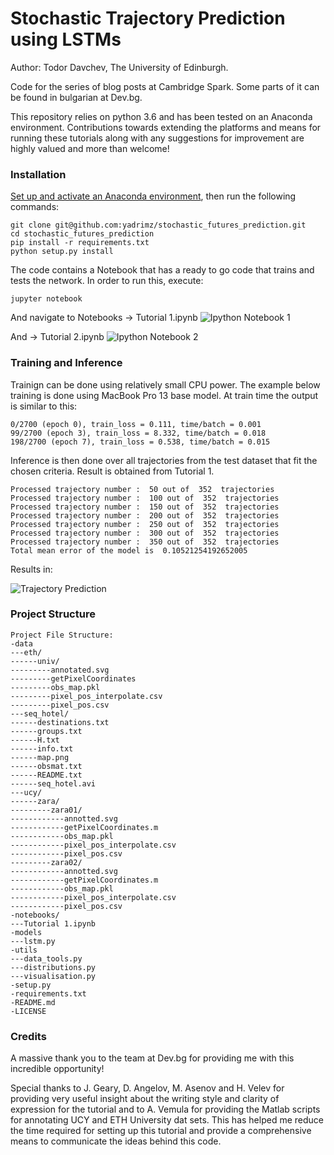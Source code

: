 # Stochastic Trajectory Prediction using LSTMs
Author: Todor Davchev, The University of Edinburgh.

Code for the series of blog posts at Cambridge Spark. Some parts of it can be found in bulgarian at Dev.bg.

This repository relies on python 3.6 and has been tested on an Anaconda environment. Contributions towards extending the platforms and means for running these tutorials along with any suggestions for improvement are highly valued and more than welcome!

### Installation

[Set up and activate an Anaconda environment](https://github.com/CSTR-Edinburgh/mlpractical/blob/mlp2017-8/master/notes/environment-set-up.md), then run the following commands:
```
git clone git@github.com:yadrimz/stochastic_futures_prediction.git
cd stochastic_futures_prediction
pip install -r requirements.txt
python setup.py install
```

The code contains a Notebook that has a ready to go code that trains and tests the network. In order to run this, execute:

```
jupyter notebook
```

And navigate to Notebooks -> Tutorial 1.ipynb
![Ipython Notebook 1](https://drive.google.com/uc?export=view&id=1JmlL7a2IhwmHZ-LCRYJRDA6ksxeUi8Tn)

And -> Tutorial 2.ipynb
![Ipython Notebook 2](https://drive.google.com/uc?export=view&id=168tMhQOgaecxUeM7WT_0AXw_cmtANIp_ )


### Training and Inference
Trainign can be done using relatively small CPU power. The example below training is done using MacBook Pro 13 base model. At train time the output is similar to this:
```
0/2700 (epoch 0), train_loss = 0.111, time/batch = 0.001
99/2700 (epoch 3), train_loss = 8.332, time/batch = 0.018
198/2700 (epoch 7), train_loss = 0.538, time/batch = 0.015
```
Inference is then done over all trajectories from the test dataset that fit the chosen criteria. Result is obtained from Tutorial 1.
```
Processed trajectory number :  50 out of  352  trajectories
Processed trajectory number :  100 out of  352  trajectories
Processed trajectory number :  150 out of  352  trajectories
Processed trajectory number :  200 out of  352  trajectories
Processed trajectory number :  250 out of  352  trajectories
Processed trajectory number :  300 out of  352  trajectories
Processed trajectory number :  350 out of  352  trajectories
Total mean error of the model is  0.10521254192652005
```

Results in:

![Trajectory Prediction](https://dev.bg/wp-content/uploads/2018/11/inference.gif)

### Project Structure

```
Project File Structure:
-data
---eth/
------univ/
---------annotated.svg
---------getPixelCoordinates
---------obs_map.pkl
---------pixel_pos_interpolate.csv
---------pixel_pos.csv
---seq_hotel/
------destinations.txt
------groups.txt
------H.txt
------info.txt
------map.png
------obsmat.txt
------README.txt
------seq_hotel.avi
---ucy/
------zara/
---------zara01/
------------annotted.svg
------------getPixelCoordinates.m
------------obs_map.pkl
------------pixel_pos_interpolate.csv
------------pixel_pos.csv
---------zara02/
------------annotted.svg
------------getPixelCoordinates.m
------------obs_map.pkl
------------pixel_pos_interpolate.csv
------------pixel_pos.csv
-notebooks/
---Tutorial 1.ipynb
-models
---lstm.py
-utils
---data_tools.py
---distributions.py
---visualisation.py
-setup.py
-requirements.txt
-README.md
-LICENSE
```
### Credits
A massive thank you to the team at Dev.bg for providing me with this incredible opportunity! 

Special thanks to J. Geary, D. Angelov, M. Asenov and H. Velev for providing very useful insight about the writing style and clarity of expression for the tutorial and to A. Vemula for providing the Matlab scripts for annotating UCY and ETH University dat sets. This has helped me reduce the time required for setting up this tutorial and provide a comprehensive means to communicate the ideas behind this code.

